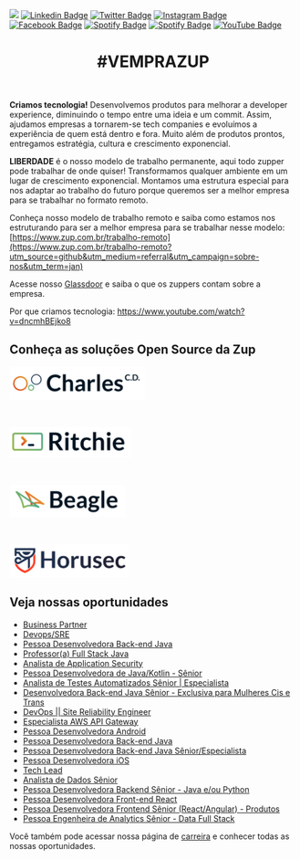 ![](images/header-nova-pagina-carreiras.gif)
[![Linkedin Badge](https://img.shields.io/badge/LinkedIn-0077B5?style=for-the-badge&logo=linkedin&logoColor=white)](https://www.linkedin.com/company/zupinnovation/) 
[![Twitter Badge](https://img.shields.io/badge/Twitter-1DA1F2?style=for-the-badge&logo=twitter&logoColor=white)](https://twitter.com/ZupInnovation) 
[![Instagram Badge](https://img.shields.io/badge/Instagram-E4405F?style=for-the-badge&logo=instagram&logoColor=white)](https://www.instagram.com/zupinnovation/) 
[![Facebook Badge](https://img.shields.io/badge/Facebook-1877F2?style=for-the-badge&logo=facebook&logoColor=white)](https://www.facebook.com/ZupInnovation/) 
[![Spotify Badge](https://img.shields.io/badge/Spotify-1ED760?&style=for-the-badge&logo=spotify&logoColor=white)](https://open.spotify.com/show/01ZXvnvBJ6GHlt3QOAUAfB?si=GHqNwbLHSIm8o6H-aeOrZQ) 
[![Spotify Badge](https://img.shields.io/badge/GitHub-100000?style=for-the-badge&logo=github&logoColor=white)](https://github.com/ZupIT/) 
[![YouTube Badge](https://img.shields.io/badge/YouTube-FF0000?style=for-the-badge&logo=youtube&logoColor=white)](https://www.youtube.com/channel/UCJWZyJ-36yNscqnnHiwjkhQ) 

<h1 align="center">#VEMPRAZUP</h1>
<br/>

<strong>Criamos tecnologia!</strong> Desenvolvemos produtos para melhorar a developer experience, diminuindo o tempo entre uma ideia e um commit. Assim, ajudamos empresas a tornarem-se tech companies e evoluímos a experiência de quem está dentro e fora. Muito além de produtos prontos, entregamos estratégia, cultura e crescimento exponencial.

<strong>LIBERDADE</strong> é o nosso modelo de trabalho permanente, aqui todo zupper pode trabalhar de onde quiser! Transformamos qualquer ambiente em um lugar de crescimento exponencial. Montamos uma estrutura especial para nos adaptar ao trabalho do futuro porque queremos ser a melhor empresa para se trabalhar no formato remoto.

Conheça nosso modelo de trabalho remoto e saiba como estamos nos estruturando para ser a melhor empresa para se trabalhar nesse modelo: [https://www.zup.com.br/trabalho-remoto](https://www.zup.com.br/trabalho-remoto?utm_source=github&utm_medium=referral&utm_campaign=sobre-nos&utm_term=jan)

Acesse nosso [Glassdoor](https://www.glassdoor.com.br/Vis%C3%A3o-geral/Trabalhar-na-Zup-Innovation-EI_IE2482761.13,27.htm) e saiba o que os zuppers contam sobre a empresa.

Por que criamos tecnologia: https://www.youtube.com/watch?v=dncmhBEjko8 

## Conheça as soluções Open Source da Zup

<div>
    <p>
    <a href="https://charlescd.io/"><img width="237" height="58" src="images/charles.png" alt="CharlesCD"></a>
    </p>
</div>
<div>
    <br>
    <p>
    <a href="https://RitchieCLI.io/"><img width="214" height="53" src="images/ritchie.png" alt="RitchieCLI"></a>
    </p>
</div>
<div>
    <br>
    <p>
    <a href="https://Beagle.io/"><img width="202" height="56" src="images/beagle.png" alt="Beagle"></a>
    </p>
</div>
<div>
    <br>
    <p>
    <a href="https://Horusec.io/"><img width="209" height="57" src="images/horusec.png" alt="Horusec"></a>
    </p>
</div>

## Veja nossas oportunidades

<!-- BLOG-POST-LIST:START -->
- [Business Partner](https://boards.greenhouse.io/zupinnovation/jobs/4194084003)
- [Devops/SRE](https://boards.greenhouse.io/zupinnovation/jobs/4429560003)
- [Pessoa Desenvolvedora Back-end Java](https://boards.greenhouse.io/zupinnovation/jobs/4429462003)
- [Professor(a) Full Stack Java](https://boards.greenhouse.io/zupinnovation/jobs/4420827003)
- [Analista de Application Security](https://boards.greenhouse.io/zupinnovation/jobs/4287903003)
- [Pessoa Desenvolvedora de Java/Kotlin - Sênior](https://boards.greenhouse.io/zupinnovation/jobs/4422468003)
- [Analista de Testes Automatizados Sênior | Especialista](https://boards.greenhouse.io/zupinnovation/jobs/4383422003)
- [Desenvolvedora Back-end Java Sênior - Exclusiva para Mulheres Cis e Trans](https://boards.greenhouse.io/zupinnovation/jobs/4422608003)
- [DevOps || Site Reliability Engineer](https://boards.greenhouse.io/zupinnovation/jobs/4383442003)
- [Especialista AWS API Gateway](https://boards.greenhouse.io/zupinnovation/jobs/4394965003)
- [Pessoa Desenvolvedora Android](https://boards.greenhouse.io/zupinnovation/jobs/4383425003)
- [Pessoa Desenvolvedora Back-end Java](https://boards.greenhouse.io/zupinnovation/jobs/4347905003)
- [Pessoa Desenvolvedora Back-end Java Sênior/Especialista](https://boards.greenhouse.io/zupinnovation/jobs/4383431003)
- [Pessoa Desenvolvedora iOS](https://boards.greenhouse.io/zupinnovation/jobs/4383438003)
- [Tech Lead](https://boards.greenhouse.io/zupinnovation/jobs/4383447003)
- [Analista de Dados Sênior](https://boards.greenhouse.io/zupinnovation/jobs/4409046003)
- [Pessoa Desenvolvedora Backend Sênior - Java e/ou Python](https://boards.greenhouse.io/zupinnovation/jobs/4376544003)
- [Pessoa Desenvolvedora Front-end React](https://boards.greenhouse.io/zupinnovation/jobs/4395365003)
- [Pessoa Desenvolvedora Frontend Sênior (React/Angular) - Produtos](https://boards.greenhouse.io/zupinnovation/jobs/4409051003)
- [Pessoa Engenheira de Analytics Sênior - Data Full Stack](https://boards.greenhouse.io/zupinnovation/jobs/4409044003)
<!-- BLOG-POST-LIST:END -->


Você também pode acessar nossa página de [carreira](https://www.zup.com.br/carreiras?utm_source=github&utm_medium=referral&utm_campaign=sobre-nos&utm_term=jan) e conhecer todas as nossas oportunidades.
